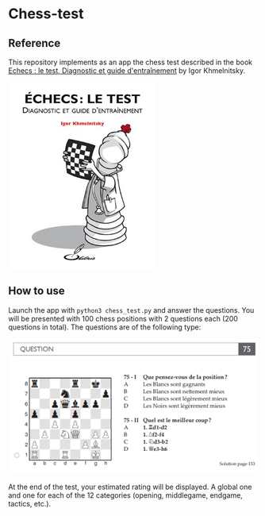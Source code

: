 # Chess-test

## Reference

This repository implements as an app the chess test described in the book [Echecs : le test, Diagnostic et guide d'entraînement](https://olibris.fr/entrainement/28-echecs-le-test-9782916340081.html) by Igor Khmelnitsky.

![Book cover](book_cover.jpg)

## How to use

Launch the app with `python3 chess_test.py` and answer the questions. You will be presented with 100 chess positions with 2 questions each (200 questions in total). The questions are of the following type:

![Question example](question_example.png)

At the end of the test, your estimated rating will be displayed. A global one and one for each of the 12 categories (opening, middlegame, endgame, tactics, etc.).
